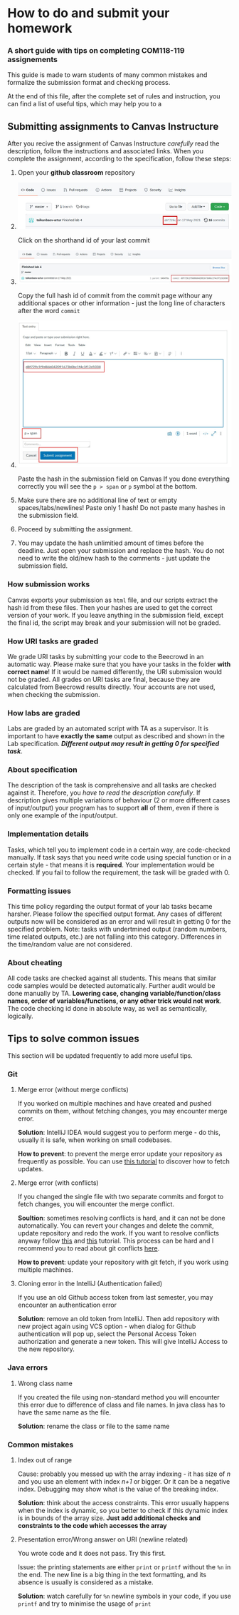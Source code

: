 # How to do and submit your homework
### A short guide with tips on completing COM118-119 assignements


This guide is made to warn students of many common mistakes and formalize the submission format and checking process.

At the end of this file, after the complete set of rules and instruction, you can find a list of useful tips, which may help you to a

## Submitting assignments to Canvas Instructure

After you recive the assignment of Canvas Instructure *carefully* read the description, follow the instructions and associated links.
When you complete the assignment, according to the specification, follow these steps:


1. Open your **github classroom** repository

2. 
    ![](Other/img/repo_example_1.jpg) 
    
    Click on the shorthand id of your last commit

3. 
    ![](Other/img/repo_example_2.jpg)
    
    Copy the full hash id of commit from the commit page withour any additional spaces or other information - just the long line of characters after the word `commit`

4. 
    ![](Other/img/canvas_example_1.jpg)
    
    Paste the hash in the submission field on Canvas
    If you done everything correctly you will see the `p > span` or `p` symbol at the bottom.

5. Make sure there are no additional line of text or empty spaces/tabs/newlines! Paste only 1 hash! Do not paste many hashes in the submission field.

6. Proceed by submitting the assignment.

7. You may update the hash unlimitied amount of times before the deadline. Just open your submission and replace the hash. You do not need to write the old/new hash to the comments - just update the submission field.

### How submission works

Canvas exports your submission as `html` file, and our scripts extract the hash id from these files. Then your hashes are used to get the correct version of your work. If you leave anything in the submission field, except the final id, the script may break and your submission will not be graded.

### How URI tasks are graded

We grade URI tasks by submitting your code to the Beecrowd in an automatic way. Please make sure that you have your tasks in the folder **with correct name**! If it would be named differently, the URI submission would not be graded. All grades on URI tasks are final, because they are calculated from Beecrowd results directly. Your accounts are not used, when checking the submission.

### How labs are graded

Labs are graded by an automated script with TA as a supervisor. It is important to have **exactly the same** output as described and shown in the Lab specification. ***Different output may result in getting 0 for specified task***.  

### About specification

The description of the task is comprehensive and all tasks are checked against it. Therefore, you *have to read the description carefully*. If description gives multiple variations of behaviour (2 or more different cases of input/output) your program has to support **all** of them, even if there is only one example of the input/output.

### Implementation details

Tasks, which tell you to implement code in a certain way, are code-checked manually. If task says that you need write code using special function or in a certain style - that means it is **required**. Your implementation would be checked. If you fail to follow the requirement, the task will be graded with 0.

### Formatting issues

This time policy regarding the output format of your lab tasks became harsher. Please follow the specified output format. Any cases of different outputs now will be considered as an error and will result in getting 0 for the specified problem. Note: tasks with undertmined output (random numbers, time related outputs, etc.) are not falling into this category. Differences in the time/random value are not considered.

### About cheating

All code tasks are checked against all students. This means that similar code samples would be detected automatically. Further audit would be done manually by TA. **Lowering case, changing variable/function/class names, order of variables/functions, or any other trick would not work**. The code checking id done in absolute way, as well as semantically, logically. 

## Tips to solve common issues

This section will be updated frequently to add more useful tips.

### Git

1. Merge error (without merge conflicts)
    
    If you worked on multiple machines and have created and pushed commits on them, without fetching changes, you may encounter merge error. 
    
    **Solution**: IntelliJ IDEA would suggest you to perform merge - do this, usually it is safe, when working on small codebases.

    **How to prevent**: to prevent the merge error update your repository as frequently as possible. You can use [this tutorial](https://www.jetbrains.com/idea/guide/tutorials/creating-a-project-from-github/git-fetch/) to discover how to fetch updates.

2. Merge error (with conflicts)

    If you changed the single file with two separate commits and forgot to fetch changes, you will encounter the merge conflict.

    **Soultion**: sometimes resolving conflicts is hard, and it can not be done automatically. You can revert your changes and delete the commit, update repository and redo the work. If you want to resolve conflicts anyway follow [this](https://www.jetbrains.com/idea/guide/tips/resolve-merge-conflicts/) and [this](https://www.jetbrains.com/help/idea/resolve-conflicts.html) tutorial. This process can be hard and I recommend you to read about git conflicts [here](https://www.atlassian.com/git/tutorials/using-branches/merge-conflicts).

    **How to prevent**: update your repository with git fetch, if you work using multiple machines.

3. Cloning error in the IntelliJ (Authentication failed)

    If you use an old Github access token from last semester, you may encounter an authentication error

    **Solution**: remove an old token from IntelliJ. Then add repository with new project again using VCS option - when dialog for Github authentication will pop up, select the Personal Access Token authorization and generate a new token. This will give IntelliJ Access to the new repository.

### Java errors

1. Wrong class name

    If you created the file using non-standard method you will encounter this error due to difference of class and file names. In java class has to have the same name as the file.

    **Solution**: rename the class or file to the same name

### Common mistakes

1. Index out of range 

    Cause: probably you messed up with the array indexing - it has size of *n* and you use an element with index *n+1* or bigger. Or it can be a negative index. Debugging may show what is the value of the breaking index.

    **Solution**: think about the access constraints. This error usually happens when the index is dynamic, so you better to check if this dynamic index is in bounds of the array size. **Just add additional checks and constraints to the code which accesses the array**

2. Presentation error/Wrong answer on URI (newline related)

    You wrote code and it does not pass. Try this first.

    Issue: the printing statements are either `print` or `printf` without the `%n` in the end. The new line is a big thing in the text formatting, and its absence is usually is considered as a mistake.

    **Solution**: watch carefully for `%n` newline symbols in your code, if you use `printf` and try to minimise the usage of `print`